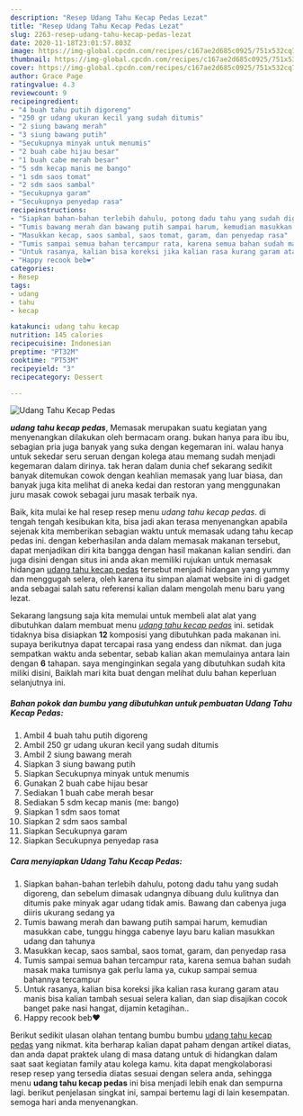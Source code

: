 ```yaml
---
description: "Resep Udang Tahu Kecap Pedas Lezat"
title: "Resep Udang Tahu Kecap Pedas Lezat"
slug: 2263-resep-udang-tahu-kecap-pedas-lezat
date: 2020-11-18T23:01:57.803Z
image: https://img-global.cpcdn.com/recipes/c167ae2d685c0925/751x532cq70/udang-tahu-kecap-pedas-foto-resep-utama.jpg
thumbnail: https://img-global.cpcdn.com/recipes/c167ae2d685c0925/751x532cq70/udang-tahu-kecap-pedas-foto-resep-utama.jpg
cover: https://img-global.cpcdn.com/recipes/c167ae2d685c0925/751x532cq70/udang-tahu-kecap-pedas-foto-resep-utama.jpg
author: Grace Page
ratingvalue: 4.3
reviewcount: 9
recipeingredient:
- "4 buah tahu putih digoreng"
- "250 gr udang ukuran kecil yang sudah ditumis"
- "2 siung bawang merah"
- "3 siung bawang putih"
- "Secukupnya minyak untuk menumis"
- "2 buah cabe hijau besar"
- "1 buah cabe merah besar"
- "5 sdm kecap manis me bango"
- "1 sdm saos tomat"
- "2 sdm saos sambal"
- "Secukupnya garam"
- "Secukupnya penyedap rasa"
recipeinstructions:
- "Siapkan bahan-bahan terlebih dahulu, potong dadu tahu yang sudah digoreng, dan sebelum dimasak udangnya dibuang dulu kulitnya dan ditumis pake minyak agar udang tidak amis. Bawang dan cabenya juga diiris ukurang sedang ya"
- "Tumis bawang merah dan bawang putih sampai harum, kemudian masukkan cabe, tunggu hingga cabenye layu baru kalian masukkan udang dan tahunya"
- "Masukkan kecap, saos sambal, saos tomat, garam, dan penyedap rasa"
- "Tumis sampai semua bahan tercampur rata, karena semua bahan sudah masak maka tumisnya gak perlu lama ya, cukup sampai semua bahannya tercampur"
- "Untuk rasanya, kalian bisa koreksi jika kalian rasa kurang garam atau manis bisa kalian tambah sesuai selera kalian, dan siap disajikan cocok banget pake nasi hangat, dijamin ketagihan.."
- "Happy recook beb❤"
categories:
- Resep
tags:
- udang
- tahu
- kecap

katakunci: udang tahu kecap 
nutrition: 145 calories
recipecuisine: Indonesian
preptime: "PT32M"
cooktime: "PT53M"
recipeyield: "3"
recipecategory: Dessert

---
```



![Udang Tahu Kecap Pedas](https://img-global.cpcdn.com/recipes/c167ae2d685c0925/751x532cq70/udang-tahu-kecap-pedas-foto-resep-utama.jpg)

<b><i>udang tahu kecap pedas</i></b>, Memasak merupakan suatu kegiatan yang menyenangkan dilakukan oleh bermacam orang. bukan hanya para ibu ibu, sebagian pria juga banyak yang suka dengan kegemaran ini. walau hanya untuk sekedar seru seruan dengan kolega atau memang sudah menjadi kegemaran dalam dirinya. tak heran dalam dunia chef sekarang sedikit banyak ditemukan cowok dengan keahlian memasak yang luar biasa, dan banyak juga kita melihat di aneka kedai dan restoran yang menggunakan juru masak cowok sebagai juru masak terbaik nya.

Baik, kita mulai ke hal resep resep menu <i>udang tahu kecap pedas</i>. di tengah tengah kesibukan kita, bisa jadi akan terasa menyenangkan apabila sejenak kita memberikan sebagian waktu untuk memasak udang tahu kecap pedas ini. dengan keberhasilan anda dalam memasak makanan tersebut, dapat menjadikan diri kita bangga dengan hasil makanan kalian sendiri. dan juga disini dengan situs ini anda akan memiliki rujukan untuk memasak hidangan <u>udang tahu kecap pedas</u> tersebut menjadi hidangan yang yummy dan menggugah selera, oleh karena itu simpan alamat website ini di gadget anda sebagai salah satu referensi kalian dalam mengolah menu baru yang lezat.




Sekarang langsung saja kita memulai untuk membeli alat alat yang dibutuhkan dalam membuat menu <u><i>udang tahu kecap pedas</i></u> ini. setidak tidaknya bisa disiapkan <b>12</b> komposisi yang dibutuhkan pada makanan ini. supaya berikutnya dapat tercapai rasa yang endess dan nikmat. dan juga sempatkan waktu anda sebentar, sebab kalian akan memulainya antara lain dengan <b>6</b> tahapan. saya menginginkan segala yang dibutuhkan sudah kita miliki disini, Baiklah mari kita buat dengan melihat dulu bahan keperluan selanjutnya ini.

<!--inarticleads1-->

##### Bahan pokok dan bumbu yang dibutuhkan untuk pembuatan Udang Tahu Kecap Pedas:

1. Ambil 4 buah tahu putih digoreng
1. Ambil 250 gr udang ukuran kecil yang sudah ditumis
1. Ambil 2 siung bawang merah
1. Siapkan 3 siung bawang putih
1. Siapkan Secukupnya minyak untuk menumis
1. Gunakan 2 buah cabe hijau besar
1. Sediakan 1 buah cabe merah besar
1. Sediakan 5 sdm kecap manis (me: bango)
1. Siapkan 1 sdm saos tomat
1. Siapkan 2 sdm saos sambal
1. Siapkan Secukupnya garam
1. Siapkan Secukupnya penyedap rasa




<!--inarticleads2-->

##### Cara menyiapkan Udang Tahu Kecap Pedas:

1. Siapkan bahan-bahan terlebih dahulu, potong dadu tahu yang sudah digoreng, dan sebelum dimasak udangnya dibuang dulu kulitnya dan ditumis pake minyak agar udang tidak amis. Bawang dan cabenya juga diiris ukurang sedang ya
1. Tumis bawang merah dan bawang putih sampai harum, kemudian masukkan cabe, tunggu hingga cabenye layu baru kalian masukkan udang dan tahunya
1. Masukkan kecap, saos sambal, saos tomat, garam, dan penyedap rasa
1. Tumis sampai semua bahan tercampur rata, karena semua bahan sudah masak maka tumisnya gak perlu lama ya, cukup sampai semua bahannya tercampur
1. Untuk rasanya, kalian bisa koreksi jika kalian rasa kurang garam atau manis bisa kalian tambah sesuai selera kalian, dan siap disajikan cocok banget pake nasi hangat, dijamin ketagihan..
1. Happy recook beb❤




Berikut sedikit ulasan olahan tentang bumbu bumbu <u>udang tahu kecap pedas</u> yang nikmat. kita berharap kalian dapat paham dengan artikel diatas, dan anda dapat praktek ulang di masa datang untuk di hidangkan dalam saat saat kegiatan family atau kolega kamu. kita dapat mengkolaborasi resep resep yang tersedia diatas sesuai dengan selera anda, sehingga menu <b>udang tahu kecap pedas</b> ini bisa menjadi lebih enak dan sempurna lagi. berikut penjelasan singkat ini, sampai bertemu lagi di lain kesempatan. semoga hari anda menyenangkan.
